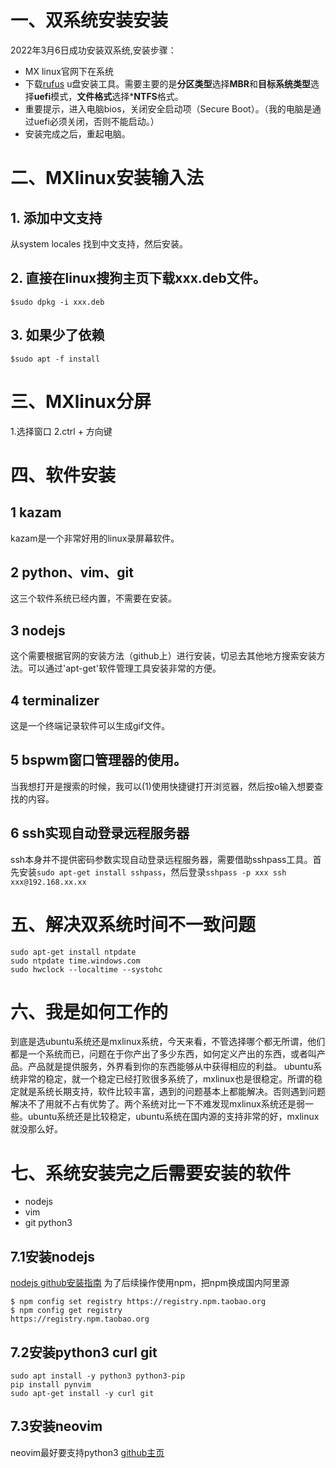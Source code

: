 # 一、双系统安装安装
2022年3月6日成功安装双系统,安装步骤：
- MX linux官网下在系统
- 下载[rufus](https://rufus.ie) u盘安装工具。需要主要的是**分区类型**选择**MBR**和**目标系统类型**选择**uefi**模式，**文件格式**选择***NTFS**格式。
- 重要提示，进入电脑bios，关闭安全启动项（Secure Boot）。（我的电脑是通过uefi必须关闭，否则不能启动。）
- 安装完成之后，重起电脑。
# 二、MXlinux安装输入法
## 1. 添加中文支持
从system locales 找到中文支持，然后安装。
## 2. 直接在linux搜狗主页下载xxx.deb文件。
```
$sudo dpkg -i xxx.deb
```
## 3. 如果少了依赖
```
$sudo apt -f install
```
# 三、MXlinux分屏
1.选择窗口
2.ctrl + 方向键 

# 四、软件安装
## 1 kazam
kazam是一个非常好用的linux录屏幕软件。
## 2 python、vim、git
这三个软件系统已经内置，不需要在安装。
## 3 nodejs
这个需要根据官网的安装方法（github上）进行安装，切忌去其他地方搜索安装方法。可以通过'apt-get'软件管理工具安装非常的方便。
## 4 terminalizer
这是一个终端记录软件可以生成gif文件。
## 5 bspwm窗口管理器的使用。
当我想打开是搜索的时候，我可以(1)使用快捷键打开浏览器，然后按o输入想要查找的内容。
## 6 ssh实现自动登录远程服务器
ssh本身并不提供密码参数实现自动登录远程服务器，需要借助sshpass工具。首先安装`sudo apt-get install sshpass`，然后登录`sshpass -p xxx ssh xxx@192.168.xx.xx`

# 五、解决双系统时间不一致问题
```
sudo apt-get install ntpdate
sudo ntpdate time.windows.com
sudo hwclock --localtime --systohc
```
# 六、我是如何工作的
到底是选ubuntu系统还是mxlinux系统，今天来看，不管选择哪个都无所谓，他们都是一个系统而已，问题在于你产出了多少东西，如何定义产出的东西，或者叫产品。产品就是提供服务，外界看到你的东西能够从中获得相应的利益。
ubuntu系统非常的稳定，就一个稳定已经打败很多系统了，mxlinux也是很稳定。所谓的稳定就是系统长期支持，软件比较丰富，遇到的问题基本上都能解决。否则遇到问题解决不了用就不占有优势了。两个系统对比一下不难发现mxlinux系统还是弱一些。ubuntu系统还是比较稳定，ubuntu系统在国内源的支持非常的好，mxlinux就没那么好。

# 七、系统安装完之后需要安装的软件
- nodejs
- vim
- git
 python3
## 7.1安装nodejs
[nodejs github安装指南](https://github.com/nodesource/distributions/blob/master/README.md )
为了后续操作使用npm，把npm换成国内阿里源
```
$ npm config set registry https://registry.npm.taobao.org
$ npm config get registry
https://registry.npm.taobao.org
```
## 7.2安装python3 curl git
```
sudo apt install -y python3 python3-pip
pip install pynvim
sudo apt-get install -y curl git
```
## 7.3安装neovim
neovim最好要支持python3
[github主页](https://github.com/neovim/neovim/wiki/Installing-Neovim)

